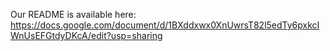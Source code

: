 Our README is available here: https://docs.google.com/document/d/1BXddxwx0XnUwrsT82l5edTy6pxkcIWnUsEFGtdyDKcA/edit?usp=sharing 
